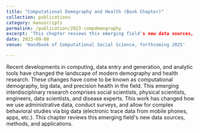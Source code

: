 ```yaml
---
title: "Computational Demography and Health (Book Chapter)"
collection: publications
category: manuscripts
permalink: /publication/2023-compdemography
excerpt: 'This chapter reviews this emerging field's new data sources, methods, and applications.'
date: 2023-09-08
venue: 'Handbook of Computational Social Science, forthcoming 2025'

---
```


Recent developments in computing, data entry and generation, and analytic tools have changed the landscape of modern demography and health research. These changes have come to be known as computational demography, big data, and precision health in the field. This emerging interdisciplinary research comprises social scientists, physical scientists, engineers, data scientists, and disease experts. This work has changed how we use administrative data, conduct surveys, and allow for complex behavioral studies via big data (electronic trace data from mobile phones, apps, etc.). This chapter reviews this emerging field's new data sources, methods, and applications.
